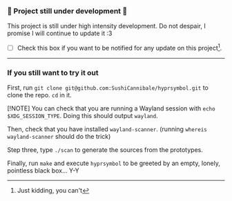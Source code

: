 ### 🚧 Project still under development 🚧
This project is still under high intensity development.
Do not despair, I promise I will continue to update it :3

- [ ] Check this box if you want to be notified for any update on this project[^1].

[^1]: Just kidding, you can't

---

### If you still want to try it out
First, run `git clone git@github.com:SushiCannibale/hyprsymbol.git` to clone the repo.
`cd` in it.

[!NOTE]
You can check that you are running a Wayland session with `echo $XDG_SESSION_TYPE`. 
Doing this should output `wayland`.

Then, check that you have installed `wayland-scanner`.
(running `whereis wayland-scanner` should do the trick)

Step three, type `./scan` to generate the sources from the prototypes.

Finally, run `make` and execute `hyprsymbol` to be greeted by an empty,
lonely, pointless black box... Y-Y
